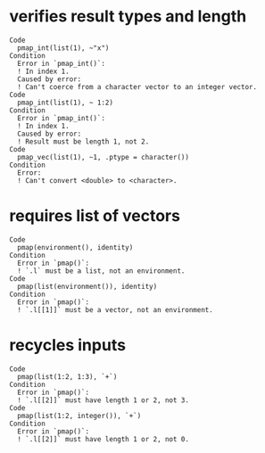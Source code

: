 # verifies result types and length

    Code
      pmap_int(list(1), ~"x")
    Condition
      Error in `pmap_int()`:
      ! In index 1.
      Caused by error:
      ! Can't coerce from a character vector to an integer vector.
    Code
      pmap_int(list(1), ~ 1:2)
    Condition
      Error in `pmap_int()`:
      ! In index 1.
      Caused by error:
      ! Result must be length 1, not 2.
    Code
      pmap_vec(list(1), ~1, .ptype = character())
    Condition
      Error:
      ! Can't convert <double> to <character>.

# requires list of vectors

    Code
      pmap(environment(), identity)
    Condition
      Error in `pmap()`:
      ! `.l` must be a list, not an environment.
    Code
      pmap(list(environment()), identity)
    Condition
      Error in `pmap()`:
      ! `.l[[1]]` must be a vector, not an environment.

# recycles inputs

    Code
      pmap(list(1:2, 1:3), `+`)
    Condition
      Error in `pmap()`:
      ! `.l[[2]]` must have length 1 or 2, not 3.
    Code
      pmap(list(1:2, integer()), `+`)
    Condition
      Error in `pmap()`:
      ! `.l[[2]]` must have length 1 or 2, not 0.

